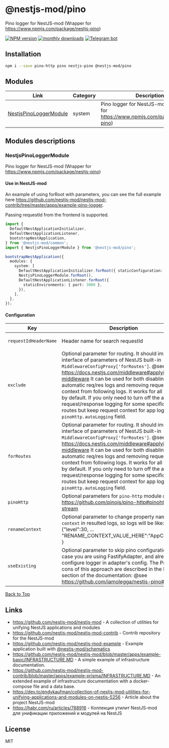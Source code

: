 
# @nestjs-mod/pino

Pino logger for NestJS-mod (Wrapper for https://www.npmjs.com/package/nestjs-pino)

[![NPM version][npm-image]][npm-url] [![monthly downloads][downloads-image]][downloads-url] [![Telegram bot][telegram-image]][telegram-url]

## Installation

```bash
npm i --save pino-http pino nestjs-pino @nestjs-mod/pino
```


## Modules

| Link | Category | Description |
| ---- | -------- | ----------- |
| [NestjsPinoLoggerModule](#nestjspinologgermodule) | system | Pino logger for NestJS-mod (Wrapper for https://www.npmjs.com/package/nestjs-pino) |


## Modules descriptions

### NestjsPinoLoggerModule
Pino logger for NestJS-mod (Wrapper for https://www.npmjs.com/package/nestjs-pino)

#### Use in NestJS-mod
An example of using forRoot with parameters, you can see the full example here https://github.com/nestjs-mod/nestjs-mod-contrib/tree/master/apps/example-pino-logger.

Passing requestId from the frontend is supported.

```typescript
import {
  DefaultNestApplicationInitializer,
  DefaultNestApplicationListener,
  bootstrapNestApplication,
} from '@nestjs-mod/common';
import { NestjsPinoLoggerModule } from '@nestjs-mod/pino';

bootstrapNestApplication({
  modules: {
    system: [
      DefaultNestApplicationInitializer.forRoot({ staticConfiguration: { bufferLogs: true } }),
      NestjsPinoLoggerModule.forRoot(),
      DefaultNestApplicationListener.forRoot({
        staticEnvironments: { port: 3000 },
      }),
    ],
  },
});
```


#### Configuration


| Key    | Description | Constraints | Default | Value |
| ------ | ----------- | ----------- | ------- | ----- |
|`requestIdHeaderName`|Header name for search requestId|**optional**|```x-request-id```|-|
|`exclude`|Optional parameter for routing. It should implement interface of parameters of NestJS built-in `MiddlewareConfigProxy['forRoutes']`. @see https://docs.nestjs.com/middleware#applying-middleware It can be used for both disabling automatic req/res logs and removing request context from following logs. It works for all requests by default. If you only need to turn off the automatic request/response logging for some specific (or all) routes but keep request context for app logs use `pinoHttp.autoLogging` field.|**optional**|-|-|
|`forRoutes`|Optional parameter for routing. It should implement interface of parameters of NestJS built-in `MiddlewareConfigProxy['forRoutes']`. @see https://docs.nestjs.com/middleware#applying-middleware It can be used for both disabling automatic req/res logs and removing request context from following logs. It works for all requests by default. If you only need to turn off the automatic request/response logging for some specific (or all) routes but keep request context for app logs use `pinoHttp.autoLogging` field.|**optional**|-|-|
|`pinoHttp`|Optional parameters for `pino-http` module @see https://github.com/pinojs/pino-http#pinohttpopts-stream|**optional**|-|-|
|`renameContext`|Optional parameter to change property name `context` in resulted logs, so logs will be like: \{"level":30, ... "RENAME_CONTEXT_VALUE_HERE":"AppController" \}|**optional**|-|-|
|`useExisting`|Optional parameter to skip pino configuration in case you are using FastifyAdapter, and already configure logger in adapter's config. The Pros and cons of this approach are described in the FAQ section of the documentation: @see https://github.com/iamolegga/nestjs-pino#faq.|**optional**|-|-|

[Back to Top](#modules)

## Links

* https://github.com/nestjs-mod/nestjs-mod - A collection of utilities for unifying NestJS applications and modules
* https://github.com/nestjs-mod/nestjs-mod-contrib - Contrib repository for the NestJS-mod
* https://github.com/nestjs-mod/nestjs-mod-example - Example application built with [@nestjs-mod/schematics](https://github.com/nestjs-mod/nestjs-mod/tree/master/libs/schematics)
* https://github.com/nestjs-mod/nestjs-mod/blob/master/apps/example-basic/INFRASTRUCTURE.MD - A simple example of infrastructure documentation.
* https://github.com/nestjs-mod/nestjs-mod-contrib/blob/master/apps/example-prisma/INFRASTRUCTURE.MD - An extended example of infrastructure documentation with a docker-compose file and a data base.
* https://dev.to/endykaufman/collection-of-nestjs-mod-utilities-for-unifying-applications-and-modules-on-nestjs-5256 - Article about the project NestJS-mod
* https://habr.com/ru/articles/788916 - Коллекция утилит NestJS-mod для унификации приложений и модулей на NestJS


## License

MIT

[npm-image]: https://badgen.net/npm/v/@nestjs-mod/pino
[npm-url]: https://npmjs.org/package/@nestjs-mod/pino
[telegram-image]: https://img.shields.io/badge/group-telegram-blue.svg?maxAge=2592000
[telegram-url]: https://t.me/nestjs_mod
[downloads-image]: https://badgen.net/npm/dm/@nestjs-mod/pino
[downloads-url]: https://npmjs.org/package/@nestjs-mod/pino
